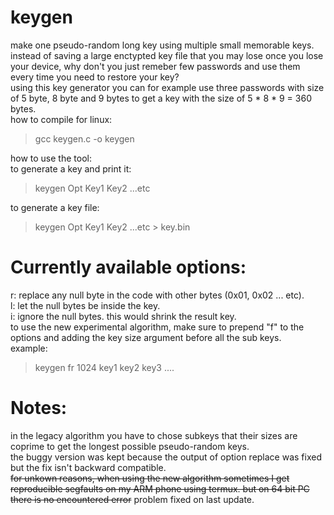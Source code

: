 # keygen
make one pseudo-random long key using multiple small memorable keys.<br />
instead of saving a large enctypted key file that you may lose once you lose your device, why don't you just remeber few passwords and use them every time you need to restore your key?<br />
using this key generator you can for example use three passwords with size of 5 byte, 8 byte and 9 bytes to get a key with the size of 5 * 8 * 9 = 360 bytes.<br />
how to compile for linux:
>gcc keygen.c -o keygen<br />

how to use the tool:<br/>
to generate a key and print it:<br/>
>keygen Opt Key1 Key2 ...etc<br />

to generate a key file:<br />

>keygen Opt Key1 Key2 ...etc > key.bin<br />
# Currently available options:
r: replace any null byte in the code with other bytes (0x01, 0x02 ... etc).<br />
l: let the null bytes be inside the key.<br />
i: ignore the null bytes. this would shrink the result key.<br />
to use the new experimental algorithm, make sure to prepend "f" to the options and adding the key size argument before all the sub keys.<br />
example:<br />
>keygen fr 1024 key1 key2 key3 ....<br />

# Notes:
in the legacy algorithm you have to chose subkeys that their sizes are coprime to get the longest possible pseudo-random keys.<br />
the buggy version was kept because the output of option replace was fixed but the fix isn't backward compatible.<br/>
~~for unkown reasons, when using the new algorithm sometimes I get reproducible segfaults on my ARM phone using termux. but on 64 bit PC there is no encountered error~~ problem fixed on last update.
